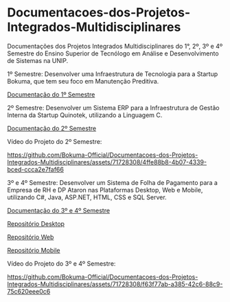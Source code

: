 # Documentacoes-dos-Projetos-Integrados-Multidisciplinares
Documentações dos Projetos Integrados Multidisciplinares do 1°, 2º, 3º e 4º Semestre do Ensino Superior de Tecnólogo em Análise e Desenvolvimento de Sistemas na UNIP.

1º Semestre:
Desenvolver uma Infraestrutura de Tecnologia para a Startup Bokuma, que tem seu foco em Manutenção Preditiva.

[Documentação do 1º Semestre](https://github.com/Bokuma-Official/Documentacoes-dos-Projetos-Integrados-Multidisciplinares/tree/main/1%C2%BA%20Semestre)

2º Semestre:
Desenvolver um Sistema ERP para a Infraestrutura de Gestão Interna da Startup Quinotek, utilizando a Linguagem C.

[Documentação do 2º Semestre](https://github.com/Bokuma-Official/Documentacoes-dos-Projetos-Integrados-Multidisciplinares/tree/main/2%C2%BA%20Semestre)

Vídeo do Projeto do 2º Semestre:

https://github.com/Bokuma-Official/Documentacoes-dos-Projetos-Integrados-Multidisciplinares/assets/71728308/4ffe88b8-4b07-4339-bced-ccca2e7faf66

3º e 4º Semestre:
Desenvolver um Sistema de Folha de Pagamento para a Empresa de RH e DP Ataron nas Plataformas Desktop, Web e Mobile, utilizando C#, Java, ASP.NET, HTML, CSS e SQL Server.

[Documentação do 3º e 4º Semestre](https://github.com/Bokuma-Official/Documentacoes-dos-Projetos-Integrados-Multidisciplinares/tree/main/3%C2%BA%20e%204%C2%BA%20Semestre)

[Repositório Desktop](https://github.com/Bokuma-Official/Gerador-de-Folha-de-Pagamento-Desktop)

[Repositório Web](https://github.com/Bokuma-Official/Gerador-de-Folha-de-Pagamento-Web)

[Repositório Mobile](https://github.com/Bokuma-Official/Gerador-de-Folha-de-Pagamento-Mobile)

Vídeo do Projeto do 3º e 4º Semestre:

https://github.com/Bokuma-Official/Documentacoes-dos-Projetos-Integrados-Multidisciplinares/assets/71728308/f63f77ab-a385-42c6-88c9-75c620eee0c6
